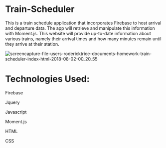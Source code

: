 # Train-Scheduler
<p>This is a train schedule application that incorporates Firebase to host arrival and departure data. The  app will retrieve and manipulate this information with Moment.js. This website will provide up-to-date information about various trains, namely their arrival times and how many minutes remain until they arrive at their station.</p>




![screencapture-file-users-rodericktrice-documents-homework-train-scheduler-index-html-2018-08-02-00_20_55](https://user-images.githubusercontent.com/33323143/43562363-189b1108-95ea-11e8-8214-e5b0b324428f.png)


<h1>Technologies Used:</h1>
<p>Firebase</p>
<p>Jquery</p>
<p>Javascript</p>
<p>Moment.js</p>
<p>HTML</p>
<p>CSS</p>
